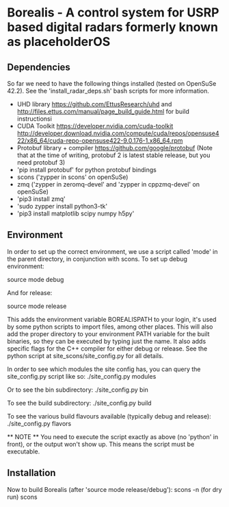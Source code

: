Borealis - A control system for USRP based digital radars formerly known as placeholderOS
=========================================================================================

## Dependencies
So far we need to have the following things installed (tested on OpenSuSe 42.2). See the 'install_radar_deps.sh' bash scripts for more information. 

* UHD library https://github.com/EttusResearch/uhd and http://files.ettus.com/manual/page_build_guide.html for build instructionsi
* CUDA Toolkit https://developer.nvidia.com/cuda-toolkit http://developer.download.nvidia.com/compute/cuda/repos/opensuse422/x86_64/cuda-repo-opensuse422-9.0.176-1.x86_64.rpm
* Protobuf library + compiler https://github.com/google/protobuf (Note that at the time of writing, protobuf 2 is latest stable release, but you need protobuf 3)
* 'pip install protobuf' for python protobuf bindings
* scons ('zypper in scons' on openSuSe)
* zmq ('zypper in zeromq-devel' and 'zypper in cppzmq-devel' on openSuSe)
* 'pip3 install zmq'
* 'sudo zypper install python3-tk'
* 'pip3 install matplotlib scipy numpy h5py'

## Environment
In order to set up the correct environment, we use a script called 'mode' in the parent directory, in conjunction with scons.
To set up debug environment:

source mode debug

And for release:

source mode release

This adds the environment variable BOREALISPATH to your login, it's used by some python scripts to import files, among other places.
This will also add the proper directory to your environment PATH variable for the built binaries, so they can be executed by typing just the name.
It also adds specific flags for the C++ compiler for either debug or release. See the python
script at site_scons/site_config.py for all details.

In order to see which modules the site config has, you can query the site_config.py script like so:
	./site_config.py modules

Or to see the bin subdirectory: 
	./site_config.py bin

To see the build subdirectory:
	./site_config.py build

To see the various build flavours available (typically debug and release):
	./site_config.py flavors

** NOTE ** You need to execute the script exactly as above (no 'python' in front), or the output won't show up.
This means the script must be executable.


## Installation

Now to build Borealis (after 'source mode release/debug'):
scons -n  (for dry run)
scons


